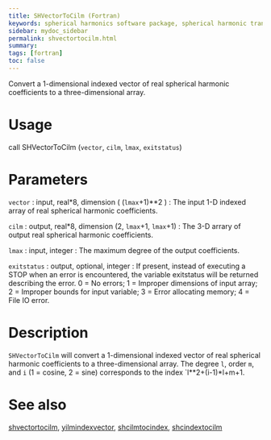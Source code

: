 ```yaml
---
title: SHVectorToCilm (Fortran)
keywords: spherical harmonics software package, spherical harmonic transform, legendre functions, multitaper spectral analysis, fortran, Python, gravity, magnetic field
sidebar: mydoc_sidebar
permalink: shvectortocilm.html
summary:
tags: [fortran]
toc: false
---
```


Convert a 1-dimensional indexed vector of real spherical harmonic coefficients to a three-dimensional array.

# Usage

call SHVectorToCilm (`vector`, `cilm`, `lmax`, `exitstatus`)

# Parameters

`vector` : input, real\*8, dimension ( (`lmax`+1)\*\*2 )
:   The input 1-D indexed array of real spherical harmonic coefficients.

`cilm` : output, real\*8, dimension (2, `lmax`+1, `lmax`+1)
:   The 3-D arrary of output real spherical harmonic coefficients.

`lmax` : input, integer
:   The maximum degree of the output coefficients.

`exitstatus` : output, optional, integer
:   If present, instead of executing a STOP when an error is encountered, the variable exitstatus will be returned describing the error. 0 = No errors; 1 = Improper dimensions of input array; 2 = Improper bounds for input variable; 3 = Error allocating memory; 4 = File IO error.

# Description

`SHVectorToCilm` will convert a 1-dimensional indexed vector of real spherical harmonic coefficients to a three-dimensional array.  The degree `l`, order `m`, and `i` (1 = cosine, 2 = sine) corresponds to the index `l**2+(i-1)*l+m+1.

# See also

[shvectortocilm](shvectortocilm.html), [yilmindexvector](yilmindexvector.html), [shcilmtocindex](shcilmtocindex.html), [shcindextocilm](shcindextocilm.html)
